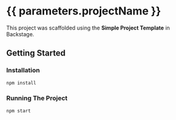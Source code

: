 # {{ parameters.projectName }}

This project was scaffolded using the **Simple Project Template** in Backstage.

## Getting Started

### Installation

```bash
npm install
```

### Running The Project

```
npm start
```
